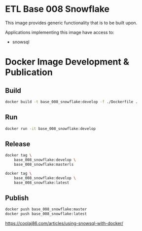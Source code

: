 # ETL Base 008 Snowflake

This image provides generic functionality that is to be built upon.

Applications implementing this image have access to:
- snowsql

# Docker Image Development & Publication

## Build
```sh
docker build -t base_008_snowflake:develop -f ./Dockerfile .
```
## Run
```sh
docker run -it base_008_snowflake:develop
```

## Release
```sh
docker tag \
	base_008_snowflake:develop \
	base_008_snowflake:masterls

docker tag \
	base_008_snowflake:develop \
	base_008_snowflake:latest
```

## Publish
```sh
docker push base_008_snowflake:master
docker push base_008_snowflake:latest
```



https://coolaj86.com/articles/using-snowsql-with-docker/
